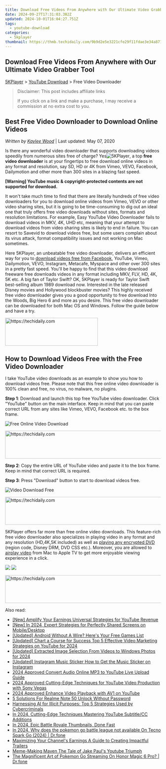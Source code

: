 ```yaml
---
title: Download Free Videos From Anywhere with Our Ultimate Video Grabber Tool
date: 2024-09-27T17:31:03.302Z
updated: 2024-10-01T16:04:27.751Z
tags:
  - youtube-download
categories:
  - 5kplayer
thumbnail: https://thmb.techidaily.com/9b9d2e5e3221cfe29f11fdae3e34a8712951d1bbc94b5d263ea270cbf9e85714.jpg
---
```


## Download Free Videos From Anywhere with Our Ultimate Video Grabber Tool

[5KPlayer](https://tools.techidaily.com/5kplayer/products/) \> [YouTube Download](https://tools.techidaily.com/5kplayer/youtube-download/) \> Free Video Downloader

>  Disclaimer: This post includes affiliate links
>
>  If you click on a link and make a purchase, I may receive a commission at no extra cost to you.
>

## Best Free Video Downloader to Download Online Videos

 _Written by [Kaylee Wood](https://www.quora.com/profile/Amanda-Hu-21)_ | Last updated: May 07, 2020 

Is there any wonderful video downloader that supports downloading videos speedily from numerous sites free of charge? Yes![**5KPlayer**](https://tools.techidaily.com/5kplayer/products/), a top **free video downloader** is at your fingertips to free download online videos in any format and resolution, say SD, HD or 4K from Vimeo, VEVO, Facebook, Dailymotion and other more than 300 sites in a blazing fast speed.

**\[Warning\] YouTube music & copyright-protected contents are not supported for download.**

It won't take much time to find that there are literally hundreds of free video downloaders for you to download online videos from Vimeo, VEVO or other video sharing sites, but it is going to be time-consuming to dig out an ideal one that truly offers free video downloads without sites, formats and resolution limitations. For example, Easy YouTube Video Downloader fails to download videos in MKV, 4K, UHD etc, meaning that your attempt to download videos from video sharing sites is likely to end in failure. You can resort to Savevid to download videos free, but some users complain about its virus attack, format compatibility issues and not working on Mac sometimes.

Here 5KPlayer, an unbeatable free video downloader, delivers an efficient way for you to [download videos free from Facebook](https://tools.techidaily.com/5kplayer/youtube-download/), YouTube, Vimeo, Dailymotion, VEVO, Instagram, Metacafe, Myspace and other over 300 sites in a pretty fast speed. You'll be happy to find that this video download freeware free downloads videos in any format including MKV, FLV, HD, 4K, 5K etc. A big fan of Taylor Swift? OK, 5KPlayer is ready for Taylor Swift best-selling album 1989 download now. Interested in the late released Disney movies and Hollywood blockbuster movies? This highly received free video downloader gives you a good opportunity to free download Into the Woods, Big Hero 6 and more as you desire. This free video downloader can be downloaded for both Mac OS and Windows. Follow the guide below and have a try.

<!-- affiliate ads begin -->
<a href="https://aligracehair.sjv.io/c/5597632/2006955/19272" target="_top" id="2006955">
  <img src="//a.impactradius-go.com/display-ad/19272-2006955" border="0" alt="https://techidaily.com" width="300" height="90"/>
</a>
<img height="0" width="0" src="https://aligracehair.sjv.io/i/5597632/2006955/19272" style="position:absolute;visibility:hidden;" border="0" />
<!-- affiliate ads end -->

## How to Download Videos Free with the Free Video Downloader

I take YouTube video downloads as an example to show you how to download videos free. Please note that this free online video downloader is 100% clean and free, no virus, no malware, no plugins.

**Step 1**: Download and launch this top free YouTube video downloader. Click "YouTube" button on the main interface. Keep in mind that you can paste correct URL from any sites like Vimeo, VEVO, Facebook etc. to the box frame.

![Free Online Video Download](https://www.5kplayer.com/youtube-download/img/youtube-0119-01.jpg)

<!-- affiliate ads begin -->
<a href="https://ephamedtechinc.pxf.io/c/5597632/2137207/26400" target="_top" id="2137207">
  <img src="//a.impactradius-go.com/display-ad/26400-2137207" border="0" alt="https://techidaily.com" width="728" height="90"/>
</a>
<img height="0" width="0" src="https://ephamedtechinc.pxf.io/i/5597632/2137207/26400" style="position:absolute;visibility:hidden;" border="0" />
<!-- affiliate ads end -->

**Step 2**: Copy the entire URL of YouTube video and paste it to the box frame. Keep in mind that correct URL is required. 

**Step 3**: Press "Download" button to start to download videos free.

![Video Download Free](https://www.5kplayer.com/youtube-download/img/youtube-0119-02.jpg)

<!-- affiliate ads begin -->
<a href="https://aligracehair.sjv.io/c/5597632/1948881/19272" target="_top" id="1948881">
  <img src="//a.impactradius-go.com/display-ad/19272-1948881" border="0" alt="https://techidaily.com" width="728" height="90"/>
</a>
<img height="0" width="0" src="https://aligracehair.sjv.io/i/5597632/1948881/19272" style="position:absolute;visibility:hidden;" border="0" />
<!-- affiliate ads end -->

5KPlayer offers far more than free online video downloads. This feature-rich free video downloader also specializes in playing video in any format and any resolution (HD,4K,5K included) as well as [playing any encrypted DVD](https://tools.techidaily.com/5kplayer/video-music-player/) (region code, Disney DRM, DVD CSS etc.). Moreover, you are allowed to [airplay video](https://tools.techidaily.com/5kplayer/airplay/) from Mac to Apple TV to get more enjoyable viewing experience in a click.

[![](https://www.5kplayer.com/youtube-download/../button/freedownwhitewin.png)](https://tools.techidaily.com/5kplayer/products/) [![](https://www.5kplayer.com/youtube-download/../button/freedownbackmac.png)](https://tools.techidaily.com/5kplayer/products/)

<!-- affiliate ads begin -->
<a href="https://appsumo.8odi.net/c/5597632/2075476/7443" target="_top" id="2075476">
  <img src="//a.impactradius-go.com/display-ad/7443-2075476" border="0" alt="https://techidaily.com" width="728" height="90"/>
</a>
<img height="0" width="0" src="https://appsumo.8odi.net/i/5597632/2075476/7443" style="position:absolute;visibility:hidden;" border="0" />
<!-- affiliate ads end -->

<ins class="adsbygoogle"
     style="display:block"
     data-ad-format="autorelaxed"
     data-ad-client="ca-pub-7571918770474297"
     data-ad-slot="1223367746"></ins>

<ins class="adsbygoogle"
     style="display:block"
     data-ad-client="ca-pub-7571918770474297"
     data-ad-slot="8358498916"
     data-ad-format="auto"
     data-full-width-responsive="true"></ins>

<span class="atpl-alsoreadstyle">Also read:</span>
<div><ul>
<li><a href="https://youtube-video-recordings.techidaily.com/new-amplify-your-earnings-universal-strategies-for-youtube-revenue/"><u>[New] Amplify Your Earnings Universal Strategies for YouTube Revenue</u></a></li>
<li><a href="https://digital-screen-recording.techidaily.com/new-in-2024-expert-strategies-for-perfectly-shared-screens-on-mobiledesktop/"><u>[New] In 2024, Expert Strategies for Perfectly Shared Screens on Mobile/Desktop</u></a></li>
<li><a href="https://on-screen-recording.techidaily.com/updated-android-without-a-wire-heres-your-free-games-list/"><u>[Updated] Android Without A Wire? Here's Your Free Games List</u></a></li>
<li><a href="https://youtube-zero.techidaily.com/ed-chart-a-course-for-success-top-5-effective-video-marketing-strategies-on-youtube-for-2024/"><u>[Updated] Chart a Course for Success Top 5 Effective Video Marketing Strategies on YouTube for 2024</u></a></li>
<li><a href="https://article-tips.techidaily.com/updated-extracted-image-selection-from-videos-to-windows-photos-for-2024/"><u>[Updated] Extracted Image Selection From Videos to Windows Photos for 2024</u></a></li>
<li><a href="https://instagram-clips.techidaily.com/updated-instagram-music-sticker-how-to-get-the-music-sticker-on-instagram/"><u>[Updated] Instagram Music Sticker How to Get the Music Sticker on Instagram</u></a></li>
<li><a href="https://youtube-video-recordings.techidaily.com/2024-approved-convert-audio-online-mp3-to-youtube-live-upload-guide/"><u>2024 Approved Convert Audio Online MP3 to YouTube Live Upload Guide</u></a></li>
<li><a href="https://youtube-video-recordings.techidaily.com/2024-approved-cutting-edge-techniques-for-youtube-video-production-with-sony-vegas/"><u>2024 Approved Cutting-Edge Techniques for YouTube Video Production with Sony Vegas</u></a></li>
<li><a href="https://youtube-video-recordings.techidaily.com/2024-approved-enhance-video-playback-with-av1-on-youtube/"><u>2024 Approved Enhance Video Playback with AV1 on YouTube</u></a></li>
<li><a href="https://easy-unlock-android.techidaily.com/5-solutions-for-realme-note-50-unlock-without-password-by-drfone-android/"><u>5 Solutions For Realme Note 50 Unlock Without Password</u></a></li>
<li><a href="https://tech-revival.techidaily.com/harnessing-ai-for-illicit-purposes-top-5-strategies-used-by-cybercriminals/"><u>Harnessing AI for Illicit Purposes: Top 5 Strategies Used by Cybercriminals</u></a></li>
<li><a href="https://youtube-video-recordings.techidaily.com/in-2024-cutting-edge-techniques-mastering-youtube-subtitlecc-additions/"><u>In 2024, Cutting-Edge Techniques Mastering YouTube Subtitle/CC Additions</u></a></li>
<li><a href="https://youtube-video-recordings.techidaily.com/in-2024-epic-battle-royale-thumbnails-done-fast/"><u>In 2024, Epic Battle Royale Thumbnails, Done Fast</u></a></li>
<li><a href="https://android-pokemon-go.techidaily.com/in-2024-why-does-the-pokemon-go-battle-league-not-available-on-tecno-spark-go-2024-drfone-by-drfone-virtual-android/"><u>In 2024, Why does the pokemon go battle league not available On Tecno Spark Go (2024) | Dr.fone</u></a></li>
<li><a href="https://youtube-video-recordings.techidaily.com/maximizing-your-channels-earnings-a-guide-to-creating-impactful-trailers/"><u>Maximizing Your Channel's Earnings A Guide to Creating Impactful Trailers</u></a></li>
<li><a href="https://youtube-video-recordings.techidaily.com/meme-making-maven-the-tale-of-jake-pauls-youtube-triumph/"><u>Meme-Making Maven The Tale of Jake Paul's Youtube Triumph</u></a></li>
<li><a href="https://pokemon-go-android.techidaily.com/the-magnificent-art-of-pokemon-go-streaming-on-honor-magic-6-pro-drfone-by-drfone-virtual-android/"><u>The Magnificent Art of Pokemon Go Streaming On Honor Magic 6 Pro? | Dr.fone</u></a></li>
</ul></div>

